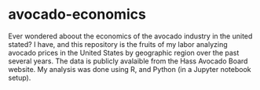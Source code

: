 # avocado-economics
Ever wondered aboout the economics of the avocado industry in the united stated? I have, and this repository is the fruits of my labor analyzing avocado prices in the United States by geographic region over the past several years. The data is publicly avalaible from the Hass Avocado Board website. My analysis was done using R, and Python (in a Jupyter notebook setup). 
